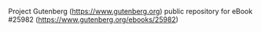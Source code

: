 Project Gutenberg (https://www.gutenberg.org) public repository for eBook #25982 (https://www.gutenberg.org/ebooks/25982)
